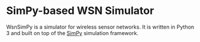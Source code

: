 SimPy-based WSN Simulator 
=========================

WsnSimPy is a simulator for wireless sensor networks.  It is written in Python
3 and built on top of the [SimPy](https://simpy.readthedocs.io/en/latest/)
simulation framework.
